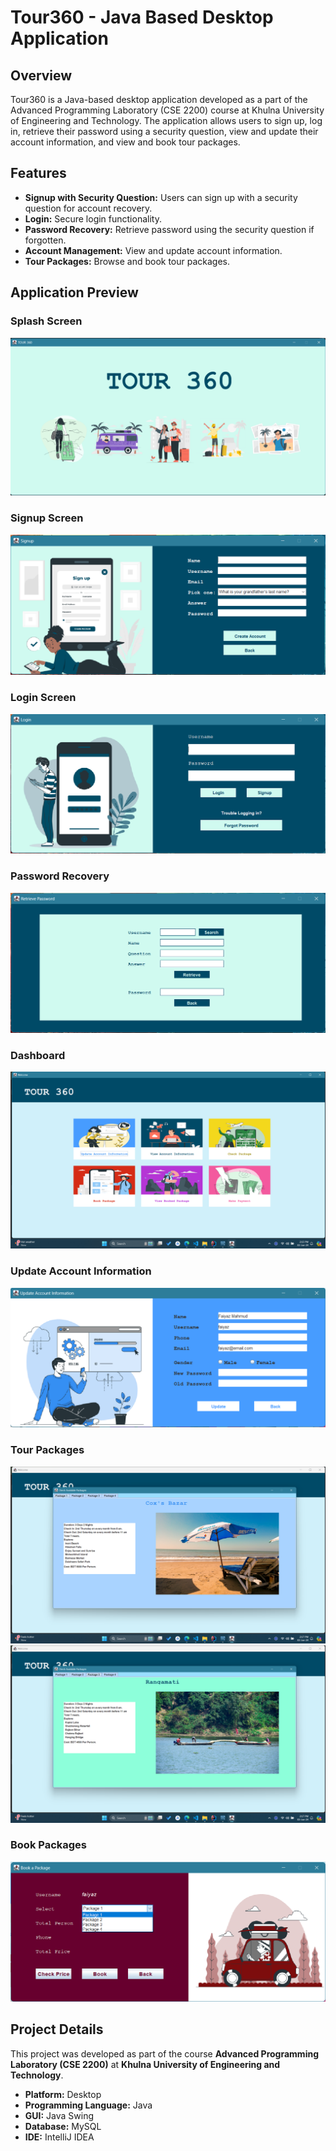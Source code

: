 # Tour360 - Java Based Desktop Application

## Overview

Tour360 is a Java-based desktop application developed as a part of the Advanced Programming Laboratory (CSE 2200) course at Khulna University of Engineering and Technology. The application allows users to sign up, log in, retrieve their password using a security question, view and update their account information, and view and book tour packages.

## Features

- **Signup with Security Question:** Users can sign up with a security question for account recovery.
- **Login:** Secure login functionality.
- **Password Recovery:** Retrieve password using the security question if forgotten.
- **Account Management:** View and update account information.
- **Tour Packages:** Browse and book tour packages.

## Application Preview

### Splash Screen

![Splash Screen](assets/splash.png)

### Signup Screen

![Signup Screen](assets/signup.png)

### Login Screen

![Login Screen](assets/login.png)

### Password Recovery

![Password Recovery](assets/forgot.png)

### Dashboard

![Dashboard](assets/dashboard.png)

### Update Account Information

![Update Account Information](assets/updateaccount.png)

### Tour Packages

![Tour Package 1](assets/pack1.png)
![Tour Package 2](assets/pack3.png)

### Book Packages

![Book Packages](assets/bookpackage.png)

## Project Details
This project was developed as part of the course **Advanced Programming Laboratory (CSE 2200)** at **Khulna University of Engineering and Technology**.
- **Platform:** Desktop
- **Programming Language:** Java
- **GUI:** Java Swing
- **Database:** MySQL
- **IDE:** IntelliJ IDEA
